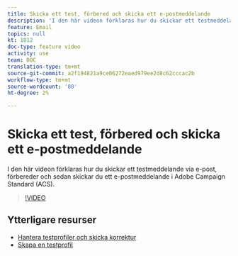 ```yaml
---
title: Skicka ett test, förbered och skicka ett e-postmeddelande
description: 'I den här videon förklaras hur du skickar ett testmeddelande via e-post, förbereder och sedan skickar du ett e-postmeddelande i Adobe Campaign Standard (ACS). '
feature: Email
topics: null
kt: 1812
doc-type: feature video
activity: use
team: DOC
translation-type: tm+mt
source-git-commit: a2f194821a9ce06272eaed979ee2d8c62cccac2b
workflow-type: tm+mt
source-wordcount: '80'
ht-degree: 2%

---
```



# Skicka ett test, förbered och skicka ett e-postmeddelande

I den här videon förklaras hur du skickar ett testmeddelande via e-post, förbereder och sedan skickar du ett e-postmeddelande i Adobe Campaign Standard (ACS).

>[!VIDEO](https://video.tv.adobe.com/v/24013/)

## Ytterligare resurser

* [Hantera testprofiler och skicka korrektur](https://docs.adobe.com/content/help/en/campaign-standard/using/testing-and-sending/preparing-and-testing-messages/managing-test-profiles-and-sending-proofs.html)
* [Skapa en testprofil](/help/profiles-and-audiences/creating-a-profile.md)

